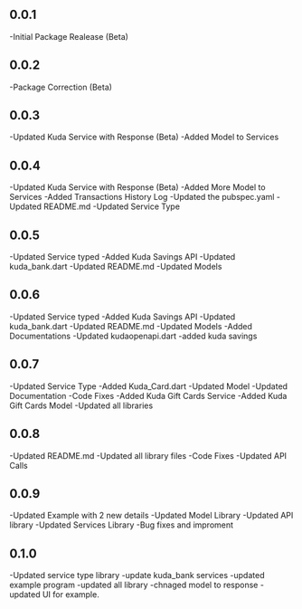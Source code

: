 ## 0.0.1

-Initial Package Realease (Beta)

## 0.0.2

-Package Correction (Beta)

## 0.0.3

-Updated Kuda Service with Response (Beta)
-Added Model to Services

## 0.0.4

-Updated Kuda Service with Response (Beta)
-Added More Model to Services
-Added Transactions History Log
-Updated the pubspec.yaml
-Updated README.md
-Updated Service Type

## 0.0.5

-Updated Service typed
-Added Kuda Savings API
-Updated kuda_bank.dart
-Updated README.md
-Updated Models

## 0.0.6

-Updated Service typed
-Added Kuda Savings API
-Updated kuda_bank.dart
-Updated README.md
-Updated Models
-Added Documentations
-Updated kudaopenapi.dart
-added kuda savings

## 0.0.7

-Updated Service Type
-Added Kuda_Card.dart
-Updated Model
-Updated Documentation
-Code Fixes
-Added Kuda Gift Cards Service
-Added Kuda Gift Cards Model
-Updated all libraries

## 0.0.8

-Updated README.md
-Updated all library files
-Code Fixes
-Updated API Calls

## 0.0.9

-Updated Example with 2 new details
-Updated Model Library
-Updated API library
-Updated Services Library
-Bug fixes and improment

## 0.1.0

-Updated service type library
-update kuda_bank services
-updated example program
-updated all library
-chnaged model to response
-updated UI for example.
